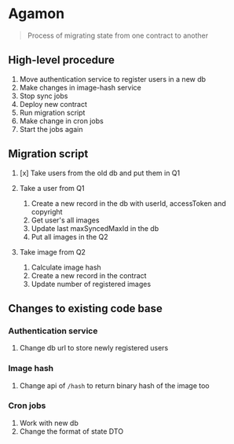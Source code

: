 # Agamon
> Process of migrating state from one contract to another

## High-level procedure
1. Move authentication service to register users in a new db
1. Make changes in image-hash service
1. Stop sync jobs
1. Deploy new contract
1. Run migration script
1. Make change in cron jobs
1. Start the jobs again

## Migration script
1. [x] Take users from the old db and put them in Q1
1. Take a user from Q1
    
    1. Create a new record in the db with userId, accessToken and copyright
    1. Get user's all images
    1. Update last maxSyncedMaxId in the db
    1. Put all images in the Q2

1. Take image from Q2

    1. Calculate image hash
    1. Create a new record in the contract
    1. Update number of registered images

## Changes to existing code base
### Authentication service
1. Change db url to store newly registered users

### Image hash
1. Change api of `/hash` to return binary hash of the image too

### Cron jobs
1. Work with new db
1. Change the format of state DTO
